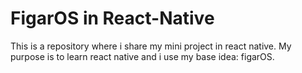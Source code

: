 # FigarOS in React-Native

This is a repository where i share my mini project in react native. My purpose is to learn react native and i use my base idea: figarOS.
